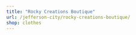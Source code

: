 ```yaml
---
title: "Rocky Creations Boutique"
url: /jefferson-city/rocky-creations-boutique/
shop: clothes
---
```

